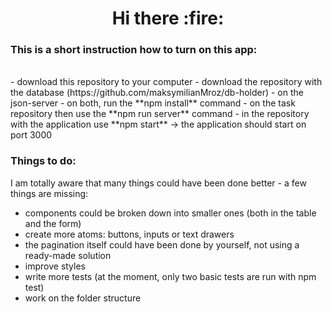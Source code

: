 <h1 align="center">Hi there :fire:</h1>
<h3 align="left">This is a short instruction how to turn on this app:</h3>
<br />
- download this repository to your computer
- download the repository with the database (https://github.com/maksymilianMroz/db-holder) - on the json-server
- on both, run the **npm install** command
- on the task repository then use the **npm run server** command
- in the repository with the application use **npm start** -> the application should start on port 3000
<br />

<h3 align="left">Things to do:</h3>

I am totally aware that many things could have been done better - a few things are missing:

- components could be broken down into smaller ones (both in the table and the form)
- create more atoms: buttons, inputs or text drawers
- the pagination itself could have been done by yourself, not using a ready-made solution
- improve styles
- write more tests (at the moment, only two basic tests are run with npm test)
- work on the folder structure
